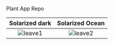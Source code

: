 Plant App Repo


Solarized dark             |  Solarized Ocean
:-------------------------:|:-------------------------:
![leave1](https://user-images.githubusercontent.com/37993690/140507305-00e47ac6-eed2-4e35-a8fc-b36a4161b263.jpeg)|  ![leave2](https://user-images.githubusercontent.com/37993690/140507355-56c8b55f-2d24-4b3f-a88e-355cfccf7b88.jpeg) | ![leave3](https://user-images.githubusercontent.com/37993690/140507366-5c3fff49-244b-4a5d-b1e5-6bb90dae5121.jpeg)






